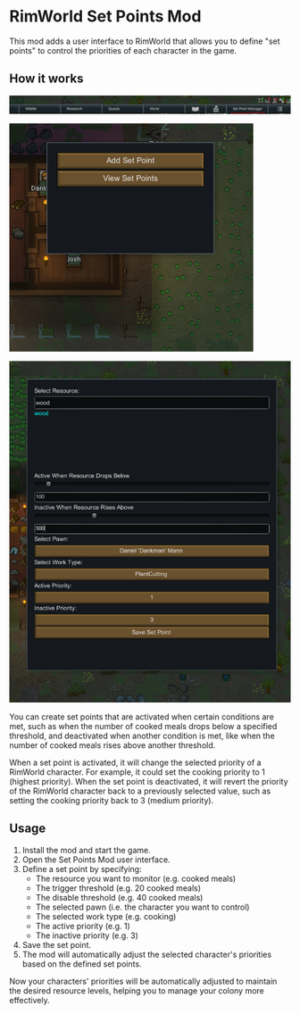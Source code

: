 # RimWorld Set Points Mod

This mod adds a user interface to RimWorld that allows you to define "set points" to control the priorities of each character in the game.

## How it works

![Menu option](1menu-option.PNG)

![Set Point Manager](2-set-point-manager.PNG)

![Add Set Point](3-add-set-point.PNG)

You can create set points that are activated when certain conditions are met, such as when the number of cooked meals drops below a specified threshold, and deactivated when another condition is met, like when the number of cooked meals rises above another threshold.

When a set point is activated, it will change the selected priority of a RimWorld character. For example, it could set the cooking priority to 1 (highest priority). When the set point is deactivated, it will revert the priority of the RimWorld character back to a previously selected value, such as setting the cooking priority back to 3 (medium priority).

## Usage

1. Install the mod and start the game.
2. Open the Set Points Mod user interface.
3. Define a set point by specifying:
   - The resource you want to monitor (e.g. cooked meals)
   - The trigger threshold (e.g. 20 cooked meals)
   - The disable threshold (e.g. 40 cooked meals)
   - The selected pawn (i.e. the character you want to control)
   - The selected work type (e.g. cooking)
   - The active priority (e.g. 1)
   - The inactive priority (e.g. 3)
4. Save the set point.
5. The mod will automatically adjust the selected character's priorities based on the defined set points.

Now your characters' priorities will be automatically adjusted to maintain the desired resource levels, helping you to manage your colony more effectively.
